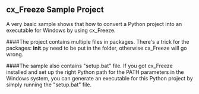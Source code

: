 ## cx_Freeze Sample Project
A very basic sample shows that how to convert a Python project into an executable for Windows by using cx_Freeze. 

####The project contains multiple files in packages. 
There's a trick for the packages: __init__.py need to be put in the folder, otherwise cx_Freeze will go wrong. 

####The sample also contains "setup.bat" file. 
If you got cx_Freeze installed and set up the right Python path for the PATH parameters in the Windows system, you can generate an executable for this Python project by simply running the "setup.bat" file.
